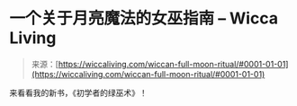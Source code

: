 <!--yml

category: 未分类

date: 2024-06-12 18:26:29

-->

# 一个关于月亮魔法的女巫指南 – Wicca Living

> 来源：[https://wiccaliving.com/wiccan-full-moon-ritual/#0001-01-01](https://wiccaliving.com/wiccan-full-moon-ritual/#0001-01-01)

来看看我的新书，《初学者的绿巫术》！
